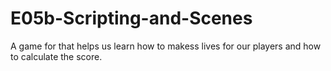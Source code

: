 # E05b-Scripting-and-Scenes

A game for that helps us learn how to makess lives for our players and how to calculate the score. 
